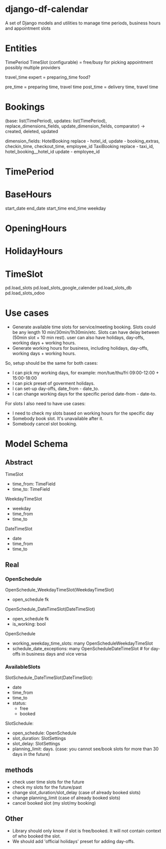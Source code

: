 # django-df-calendar
A set of Django models and utilities to manage time periods, business hours and appointment slots

# Entities
TimePeriod
TimeSlot (configurable) = free/busy for picking appointment possibly multiple providers

travel_time expert = preparing_time food?

pre_time = preparing time, travel time
post_time = delivery time, travel time

# Bookings

(base: list(TimePeriod), updates: list(TimePeriod), replace_dimensions_fields, update_dimension_fields, comparator)
-> created, deleted, updated

dimension_fields:
    HotelBooking 
        replace - hotel_id, 
        update - booking_extras, checkin_time, checkout_time, employee_id
    TaxiBooking
        replace - taxi_id, hotel_booking__hotel_id
        update - employee_id

# TimePeriod

# BaseHours
start_date
end_date
start_time
end_time
weekday

# OpeningHours
# HolidayHours

# TimeSlot

pd.load_slots
    pd.load_slots_google_calender
    pd.load_slots_db
    pd.load_slots_odoo



# Use cases

- Generate available time slots for service/meeting booking. Slots could be any length 10 min/30min/1h30min/etc. Slots can have delay between (50min slot + 10 min rest). user can also have holidays, day-offs, working days + working hours. 
- Generate working hours for business, including holidays, day-offs, working days + working hours. 


So, setup should be the same for both cases:

- I can pick my working days, for example:  mon/tue/thu/fri 09:00-12:00 + 15:00-18:00
- I can pick preset of goverment holidays.
- I can set-up day-offs, date_from - date_to.
- I can change working days for the specific period date-from - date-to. 


For slots I also need to have use cases:

- I need to check my slots based on working hours for the specific day
- Somebody book slot. It's unavailable after it. 
- Somebody cancel slot booking.





# Model Schema


## Abstract

TimeSlot

- time_from: TimeField
- time_to: TimeField


WeekdayTimeSlot

- weekday
- time_from
- time_to


DateTimeSlot

- date
- time_from
- time_to


## Real

### OpenSchedule


OpenSchedule_WeekdayTimeSlot(WeekdayTimeSlot)

- open_schedule fk

OpenSchedule_DateTimeSlot(DateTimeSlot)

- open_schedule fk
- is_working: bool


OpenSchedule

- working_weekday_time_slots: many OpenScheduleWeekdayTimeSlot
- schedule_date_exceptions: many OpenScheduleDateTimeSlot  # for day-offs in business days and vice versa



### AvailableSlots


SlotSchedule_DateTimeSlot(DateTimeSlot):

- date
- time_from
- time_to
- status:
  - free
  - booked

SlotSchedule:

- open_schedule: OpenSchedule
- slot_duration: SlotSettings
- slot_delay: SlotSettings
- planning_limit: days. (case: you cannot see/book slots for more than 30 days in the future)




## methods

- check user time slots for the future
- check my slots for the future/past
- change slot_duration/slot_delay (case of already booked slots)
- change planning_limit (case of already booked slots)
- cancel booked slot (my slot/my booking)


## Other

- Library should only know if slot is free/booked. It will not contain context of who booked the slot. 
- We should add 'official holidays' preset for adding day-offs. 

